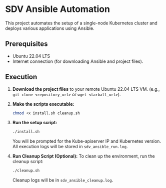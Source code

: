 # SDV Ansible Automation

This project automates the setup of a single-node Kubernetes cluster and deploys various applications using Ansible.

## Prerequisites

- Ubuntu 22.04 LTS
- Internet connection (for downloading Ansible and project files).

## Execution

1.  **Download the project files** to your remote Ubuntu 22.04 LTS VM.
    (e.g., `git clone <repository_url>` or `wget <tarball_url>`).

2.  **Make the scripts executable:**
    ```bash
    chmod +x install.sh cleanup.sh
    ```

3.  **Run the setup script:**
    ```bash
    ./install.sh
    ```
    You will be prompted for the Kube-apiserver IP and Kubernetes version.
    All execution logs will be stored in `sdv_ansible_run.log`.

4.  **Run Cleanup Script (Optional):**
    To clean up the environment, run the cleanup script:
    ```bash
    ./cleanup.sh
    ```
    Cleanup logs will be in `sdv_ansible_cleanup.log`.
